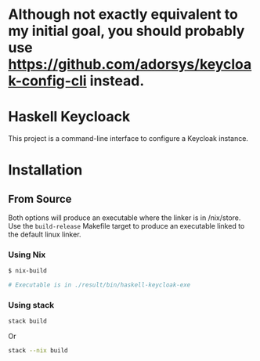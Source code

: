 # Although not exactly equivalent to my initial goal, you should probably use https://github.com/adorsys/keycloak-config-cli instead.

# Haskell Keycloack

This project is a command-line interface to configure a Keycloak
instance.


# Installation

## From Source

Both options will produce an executable where the linker is in
/nix/store. Use the `build-release` Makefile target to produce an
executable linked to the default linux linker.

### Using Nix

```bash
$ nix-build

# Executable is in ./result/bin/haskell-keycloak-exe
```

### Using stack

```bash
stack build
```

Or

```bash
stack --nix build
```
